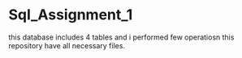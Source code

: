 # Sql_Assignment_1

this database includes 4 tables and i performed few operatiosn
this repository have all necessary files.
